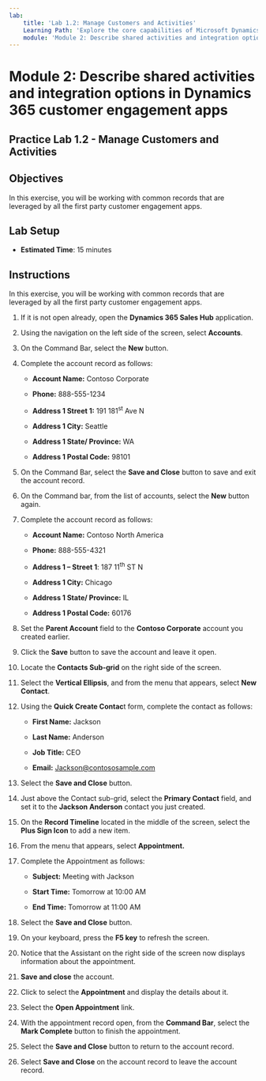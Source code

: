 ```yaml
---
lab:
    title: 'Lab 1.2: Manage Customers and Activities'
    Learning Path: 'Explore the core capabilities of Microsoft Dynamics 365 customer engagement apps'
    module: 'Module 2: Describe shared activities and integration options in Dynamics 365 customer engagement apps'
---
```


Module 2: Describe shared activities and integration options in Dynamics 365 customer engagement apps
========================

## Practice Lab 1.2 - Manage Customers and Activities

## Objectives

In this exercise, you will be working with common records that are leveraged by all the first party customer engagement apps. 

## Lab Setup

  - **Estimated Time**: 15 minutes

## Instructions

In this exercise, you will be working with common records that are leveraged by all the first party customer engagement apps. 

1. If it is not open already, open the **Dynamics 365 Sales Hub** application.  

2. Using the navigation on the left side of the screen, select **Accounts**.  

3. On the Command Bar, select the **New** button. 

4. Complete the account record as follows: 

	- **Account Name:** Contoso Corporate 

	- **Phone:** 888-555-1234 

	- **Address 1 Street 1:** 191 181<sup data-htmlnode="">st</sup> Ave N 

	- **Address 1 City:** Seattle 

	- **Address 1 State/ Province:** WA 

	- **Address 1 Postal Code:** 98101 

5. On the Command Bar, select the **Save and Close** button to save and exit the account record. 

6. On the Command bar, from the list of accounts, select the **New** button again. 

7. Complete the account record as follows: 

	- **Account Name:** Contoso North America 

	- **Phone:** 888-555-4321 

	- **Address 1 – Street 1**: 187 11<sup data-htmlnode="">th</sup> ST N 

	- **Address 1 City:** Chicago 

	- **Address 1 State/ Province:** IL 

	- **Address 1 Postal Code:** 60176 

8. Set the **Parent Account** field to the **Contoso Corporate** account you created earlier. 

9. Click the **Save** button to save the account and leave it open. 

10. Locate the **Contacts Sub-grid** on the right side of the screen. 

11. Select the **Vertical Ellipsis**, and from the menu that appears, select **New Contact**.  

12. Using the **Quick Create Contac**t form, complete the contact as follows: 

	- **First Name:** Jackson 

	- **Last Name:** Anderson 

	- **Job Title:** CEO 

	- **Email:** Jackson@contososample.com 

13. Select the **Save and Close** button. 

14. Just above the Contact sub-grid, select the **Primary Contact** field, and set it to the **Jackson Anderson** contact you just created.  

15. On the **Record Timeline** located in the middle of the screen, select the **Plus Sign Icon** to add a new item.  

16. From the menu that appears, select **Appointment.** 

17. Complete the Appointment as follows: 

	- **Subject:** Meeting with Jackson 

	- **Start Time:** Tomorrow at 10:00 AM 

	- **End Time:** Tomorrow at 11:00 AM 

18. Select the **Save and Close** button. 

19. On your keyboard, press the **F5 key** to refresh the screen. 

20. Notice that the Assistant on the right side of the screen now displays information about the appointment. 

21. **Save and close** the account.  

22. Click to select the **Appointment** and display the details about it.  

23. Select the **Open Appointment** link. 

24. With the appointment record open, from the **Command Bar**, select the **Mark Complete** button to finish the appointment.  

25. Select the **Save and Close** button to return to the account record.  

26. Select **Save and Close** on the account record to leave the account record. 

